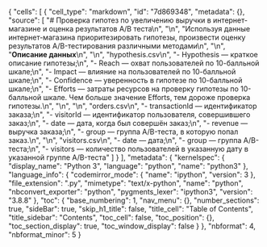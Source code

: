 {
 "cells": [
  {
   "cell_type": "markdown",
   "id": "7d869348",
   "metadata": {},
   "source": [
    "# Проверка гипотез по увеличению выручки в интернет-магазине и оценка результатов A/B теста\n",
    "\n",
    "Используя данные интернет-магазина приоритезировать гипотезы, произвести оценку результатов A/B-тестирования различными методами\n",
    "\n",
    "**Описание данных**\n",
    "\n",
    "hypothesis.csv\n",
    "- Hypothesis — краткое описание гипотезы;\n",
    "- Reach — охват пользователей по 10-балльной шкале;\n",
    "- Impact — влияние на пользователей по 10-балльной шкале;\n",
    "- Confidence — уверенность в гипотезе по 10-балльной шкале;\n",
    "- Efforts — затраты ресурсов на проверку гипотезы по 10-балльной шкале. Чем больше значение Efforts, тем дороже проверка гипотезы.\n",
    "\n",
    "\n",
    "orders.csv\n",
    "- transactionId — идентификатор заказа;\n",
    "- visitorId — идентификатор пользователя, совершившего заказ;\n",
    "- date — дата, когда был совершён заказ;\n",
    "- revenue — выручка заказа;\n",
    "- group — группа A/B-теста, в которую попал заказ.\n",
    "\n",
    "visitors.csv\n",
    "- date — дата;\n",
    "- group — группа A/B-теста;\n",
    "- visitors — количество пользователей в указанную дату в указанной группе A/B-теста"
   ]
  }
 ],
 "metadata": {
  "kernelspec": {
   "display_name": "Python 3",
   "language": "python",
   "name": "python3"
  },
  "language_info": {
   "codemirror_mode": {
    "name": "ipython",
    "version": 3
   },
   "file_extension": ".py",
   "mimetype": "text/x-python",
   "name": "python",
   "nbconvert_exporter": "python",
   "pygments_lexer": "ipython3",
   "version": "3.8.8"
  },
  "toc": {
   "base_numbering": 1,
   "nav_menu": {},
   "number_sections": true,
   "sideBar": true,
   "skip_h1_title": false,
   "title_cell": "Table of Contents",
   "title_sidebar": "Contents",
   "toc_cell": false,
   "toc_position": {},
   "toc_section_display": true,
   "toc_window_display": false
  }
 },
 "nbformat": 4,
 "nbformat_minor": 5
}
